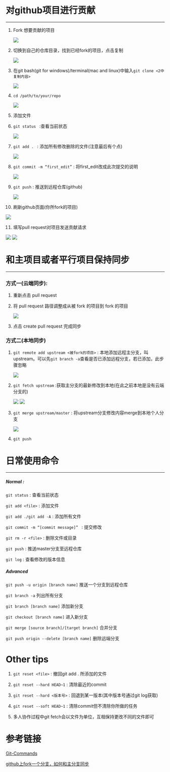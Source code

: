 # 对github项目进行贡献

****

1. Fork 想要贡献的项目

   <img src="./assets/how_to_use_git/1.png">

2. 切换到自己的仓库目录，找到已经fork的项目，点击复制

   <img src="./assets/how_to_use_git/2.png">

3. 在git bash(git for windows)/terminal(mac and linux)中输入```git clone <2中复制内容>```

   <img src="./assets/how_to_use_git/3.png">

4. ```cd /path/to/your/repo```

   <img src="./assets/how_to_use_git/4.png">

5. 添加文件

6. ```git status ``` :查看当前状态

   <img src="./assets/how_to_use_git/5.png">

7. ```git add . ``` : 添加所有修改删除的文件(注意最后有个点)

   <img src="./assets/how_to_use_git/6.png">

8. ```git commit -m “first_edit”``` : 将first_edit改成此次提交的说明

   <img src="./assets/how_to_use_git/7.png">

9. ```git push``` : 推送到远程仓库(github)

   <img src="./assets/how_to_use_git/8.png">

10. 刷新github页面(你所fork的项目)

   <img src="./assets/how_to_use_git/9.png">

11. 填写pull request对项目发送贡献请求

   <img src="./assets/how_to_use_git/10.png">

   <img src="./assets/how_to_use_git/11.png">

# 和主项目或者平行项目保持同步

****

### 方式一(云端同步):

1. 重新点击 pull request 
2. 将 pull request 路径调整成从被 fork 的项目到 fork 的项目

   <img src="./assets/how_to_use_git/12.png">

3. 点击 create pull request 完成同步

### 方式二(本地同步)

1. ```git remote add upstream <被fork的项目>```  : 本地添加远程主分支，叫upstream。可以先```git branch -a```查看是否已添加远程分支，若已添加，此步骤忽略

   <img src="./assets/how_to_use_git/13.png">

2. ```git fetch upstream```  :获取主分支的最新修改到本地(在此之前本地是没有云端分支的)

   <img src="./assets/how_to_use_git/14.png">

   <img src="./assets/how_to_use_git/15.png">

3. ```git merge upstream/master```  : 将upstream分支修改内容merge到本地个人分支

   <img src="./assets/how_to_use_git/16.png">

4. ```git push```





# 日常使用命令

****

##### Normal :

```git status``` : 查看当前状态

```git add <file>``` : 添加文件

```git add ./git add -A``` : 添加所有文件

```git commit -m “[commit message]” ``` : 提交修改

```git rm -r <file>``` : 删除文件或目录

```git push``` : 推送master分支至远程仓库

```git log``` : 查看修改的版本信息

##### Advanced 

```git push -u origin [branch name]``` 推送一个分支到远程仓库

```git branch -a``` 列出所有分支

```git branch [branch name]``` 添加新分支

```git checkout [branch name]``` 进入新分支

```git merge [source branch]/[target branch]```  合并分支

```git push origin --delete [branch name]``` 删除远端分支

# Other tips 

1. ```git reset <file>``` : 撤回git add . 所添加的文件

2. ```git reset --hard HEAD~1``` : 清除最近的commit

3. ```git reset --hard <版本号>``` : 回退到某一版本(其中版本号通过git log获取)

4. ```git reset --soft HEAD~1``` : 清除commit但不清除你所做的任务

5. 多人协作过程中git fetch会以文件为单位，互相保持更改不同的文件即可

# 参考链接

[Git-Commands](<https://github.com/joshnh/Git-Commands>)

[github上fork一个分支，如何和主分支同步](<http://eleaction01.spaces.eepw.com.cn/articles/article/item/164762?tdsourcetag=s_pctim_aiomsg>)
